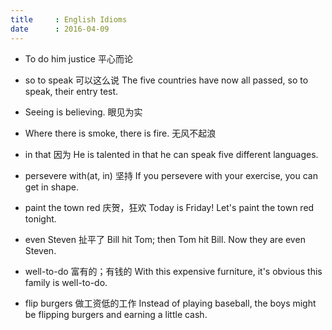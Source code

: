 ```yaml
---
title     : English Idioms
date      : 2016-04-09
---
```



- To do him justice  平心而论

- so to speak  可以这么说
  The five countries have now all passed, so to speak, their entry test. 

- Seeing is believing.  眼见为实

- Where there is smoke, there is fire.  无风不起浪

- in that  因为
  He is talented in that he can speak five different languages.

- persevere with(at, in)  坚持
  If you persevere with your exercise, you can get in shape.

- paint the town red  庆贺，狂欢
  Today is Friday! Let's paint the town red tonight.

- even Steven  扯平了
  Bill hit Tom; then Tom hit Bill. Now they are even Steven.

- well-to-do  富有的；有钱的
  With this expensive furniture, it's obvious this family is well-to-do.

- flip burgers  做工资低的工作
  Instead of playing baseball, the boys might be flipping burgers and earning a little cash.
